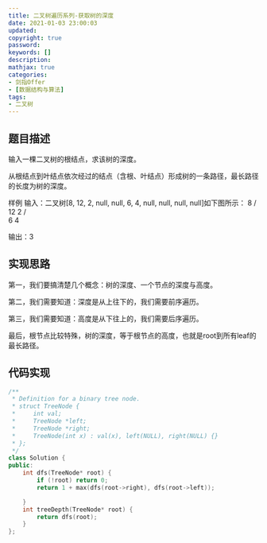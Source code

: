 ```yaml
---
title: 二叉树遍历系列-获取树的深度
date: 2021-01-03 23:00:03
updated:
copyright: true
password:
keywords: []
description: 
mathjax: true
categories:
- 剑指Offer
- [数据结构与算法]
tags: 
- 二叉树
---
```


## 题目描述

输入一棵二叉树的根结点，求该树的深度。

从根结点到叶结点依次经过的结点（含根、叶结点）形成树的一条路径，最长路径的长度为树的深度。

样例
输入：二叉树[8, 12, 2, null, null, 6, 4, null, null, null, null]如下图所示：
    8
   / \
  12  2
     / \
    6   4

输出：3

## 实现思路

第一，我们要搞清楚几个概念：树的深度、一个节点的深度与高度。

第二，我们需要知道：深度是从上往下的，我们需要前序遍历。

第三，我们需要知道：高度是从下往上的，我们需要后序遍历。

最后，根节点比较特殊，树的深度，等于根节点的高度，也就是root到所有leaf的最长路径。

## 代码实现

```cpp
/**
 * Definition for a binary tree node.
 * struct TreeNode {
 *     int val;
 *     TreeNode *left;
 *     TreeNode *right;
 *     TreeNode(int x) : val(x), left(NULL), right(NULL) {}
 * };
 */
class Solution {
public:
    int dfs(TreeNode* root) {
        if (!root) return 0;
        return 1 + max(dfs(root->right), dfs(root->left));

    }
    int treeDepth(TreeNode* root) {
        return dfs(root);
    }
};
```